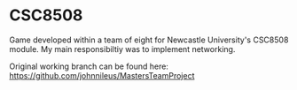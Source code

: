 # CSC8508

Game developed within a team of eight for Newcastle University's CSC8508 module. My main responsibiltiy was to implement networking.

Original working branch can be found here: https://github.com/johnnileus/MastersTeamProject